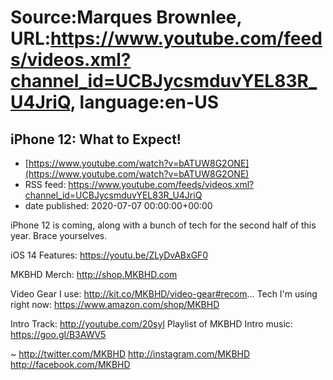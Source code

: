# Source:Marques Brownlee, URL:https://www.youtube.com/feeds/videos.xml?channel_id=UCBJycsmduvYEL83R_U4JriQ, language:en-US

## iPhone 12: What to Expect!
 - [https://www.youtube.com/watch?v=bATUW8G2ONE](https://www.youtube.com/watch?v=bATUW8G2ONE)
 - RSS feed: https://www.youtube.com/feeds/videos.xml?channel_id=UCBJycsmduvYEL83R_U4JriQ
 - date published: 2020-07-07 00:00:00+00:00

iPhone 12 is coming, along with a bunch of tech for the second half of this year. Brace yourselves.

iOS 14 Features: https://youtu.be/ZLyDvABxGF0

MKBHD Merch: http://shop.MKBHD.com

Video Gear I use: http://kit.co/MKBHD/video-gear#recom...
Tech I'm using right now: https://www.amazon.com/shop/MKBHD

Intro Track: http://youtube.com/20syl
Playlist of MKBHD Intro music: https://goo.gl/B3AWV5

~
http://twitter.com/MKBHD
http://instagram.com/MKBHD
http://facebook.com/MKBHD

